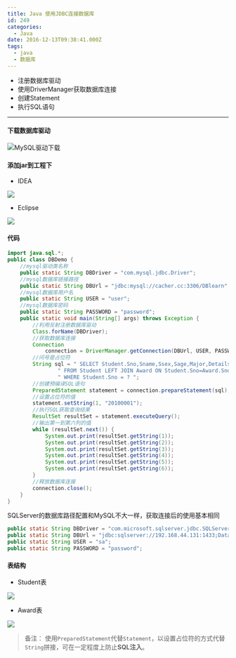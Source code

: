 ```yaml
---
title: Java 使用JDBC连接数据库
id: 249
categories:
  - Java
date: 2016-12-13T09:38:41.000Z
tags:
  - java
  - 数据库
---
```

+ 注册数据库驱动
+ 使用DriverManager获取数据库连接
+ 创建Statement
+ 执行SQL语句

<!--more-->

----

#### 下载数据库驱动

![MySQL驱动下载](/images/2016/12/6NXL9SA2XE5CM996_JD_O.png)

#### 添加jar到工程下
* IDEA

![](/images/2016/12/0FCY7O14OF@UIF1KK.png)
* Eclipse

![](/images/2016/12/6QKBB2XCCY1Z111NEI.png)

#### 代码
```java
import java.sql.*;
public class DBDemo {
    //mysql驱动类名称
    public static String DBDriver = "com.mysql.jdbc.Driver";
    //mysql数据库链接路径
    public static String DBUrl = "jdbc:mysql://cacher.cc:3306/DBlearn";
    //mysql数据库用户名
    public static String USER = "user";
    //mysql数据库密码
    public static String PASSWORD = "password";
    public static void main(String[] args) throws Exception {
        //利用反射注册数据库驱动
        Class.forName(DBDriver);
        //获取数据库连接
        Connection
            connection = DriverManager.getConnection(DBUrl, USER, PASSWORD);
        //问号是占位符
        String sql = " SELECT Student.Sno,Sname,Ssex,Sage,Major,Details " +
                " FROM Student LEFT JOIN Award ON Student.Sno=Award.Sno " +
                " WHERE Student.Sno = ? ";
        //创建预编译SQL语句
        PreparedStatement statement = connection.prepareStatement(sql);
        //设置占位符的值
        statement.setString(1, "20100001");
        //执行SQL获取查询结果
        ResultSet resultSet = statement.executeQuery();
        //输出第一到第六列的值
        while (resultSet.next()) {
            System.out.print(resultSet.getString(1));
            System.out.print(resultSet.getString(2));
            System.out.print(resultSet.getString(3));
            System.out.print(resultSet.getString(4));
            System.out.print(resultSet.getString(5));
            System.out.print(resultSet.getString(6));
        }
        //释放数据库连接
        connection.close();
    }
}

```

SQLServer的数据库路径配置和MySQL不大一样，获取连接后的使用基本相同

```java
public static String DBDriver = "com.microsoft.sqlserver.jdbc.SQLServerDriver";
public static String DBUrl = "jdbc:sqlserver://192.168.44.131:1433;DatabaseName=DB";
public static String USER = "sa";
public static String PASSWORD = "password";
```
#### 表结构

* Student表

![](/images/2016/12/H1ISBGIWUII9Y_LQ3.png)

* Award表

![](/images/2016/12/KCCPTBX@CL3BIN4S.png)
> 备注：
使用`PreparedStatement`代替`Statement`，以设置占位符的方式代替`String`拼接，可在一定程度上防止**SQL注入**。
